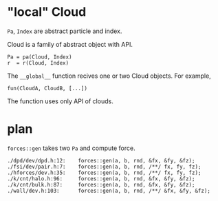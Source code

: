 # "local" Cloud

`Pa`, `Index` are abstract particle and index.

Cloud is a family of abstract object with API.

    Pa = pa(Cloud, Index)
    r  = r(Cloud, Index)

The `__global__` function recives one or two Cloud objects. For
example,

    fun(CloudA, CloudB, [...])

The function uses only API of clouds.

# plan

`forces::gen` takes two `Pa` and compute force.

    ./dpd/dev/dpd.h:12:    forces::gen(a, b, rnd, &fx, &fy, &fz);
    ./fsi/dev/pair.h:7:    forces::gen(a, b, rnd, /**/ fx, fy, fz);
    ./hforces/dev.h:35:    forces::gen(a, b, rnd, /**/ fx, fy, fz);
    ./k/cnt/halo.h:96:     forces::gen(a, b, rnd, &fx, &fy, &fz);
    ./k/cnt/bulk.h:87:     forces::gen(a, b, rnd, &fx, &fy, &fz);
    ./wall/dev.h:103:      forces::gen(a, b, rnd, /**/ &fx, &fy, &fz);

